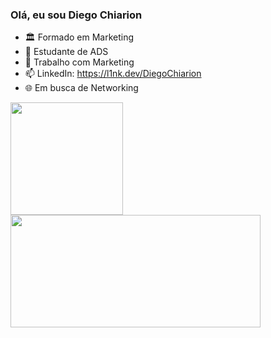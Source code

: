 ### Olá, eu sou Diego Chiarion

- 🏛️ Formado em Marketing
- 🌱 Estudante de ADS
- 🚀 Trabalho com Marketing
- 📫 LinkedIn: https://l1nk.dev/DiegoChiarion
- 🌐 Em busca de Networking

<div>
    <a href="https://diego-chiarion/DiegoChiarion">
    <img height="180em" src="https://github-readme-stats.vercel.app/api?username=DiegoChiarion&show_icons=true&theme=highcontrast&include_all_commits=true&count_private=true"/>
    <img height="180em" width="400em" src="https://github-readme-stats.vercel.app/api/top-langs/?username=DiegoChiarion&layout=compact&langs_count=16&theme=highcontrast"/>
<div/>
